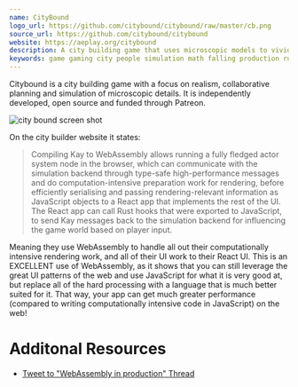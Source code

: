```yaml
---
name: CityBound
logo_url: https://github.com/citybound/citybound/raw/master/cb.png
source_url: https://github.com/citybound/citybound
website: https://aeplay.org/citybound
description: A city building game that uses microscopic models to vividly simulate the organism of a city arising from the interactions of millions of individuals.
keywords: game gaming city people simulation math falling production rust 2d 3d
---
```


Citybound is a city building game with a focus on realism, collaborative planning and simulation of microscopic details. It is independently developed, open source and funded through Patreon.

![city bound screen shot](https://uploads-ssl.webflow.com/58ef666b690e1f31ad12a43a/5c24208c35af3ace29d8ff05_Screenshot%202018-12-26%20at%2014.39.29.476-p-800.png)

On the city builder website it states:

> Compiling Kay to WebAssembly allows running a fully fledged actor system node in the browser, which can communicate with the simulation backend through type-safe high-performance messages and do computation-intensive preparation work for rendering, before efficiently serialising and passing rendering-relevant information as JavaScript objects to a React app that implements the rest of the UI. The React app can call Rust hooks that were exported to JavaScript, to send Kay messages back to the simulation backend for influencing the game world based on player input.

Meaning they use WebAssembly to handle all out their computationally intensive rendering work, and all of their UI work to their React UI. This is an EXCELLENT use of WebAssembly, as it shows that you can still leverage the great UI patterns of the web and use JavaScript for what it is very good at, but replace all of the hard processing with a language that is much better suited for it. That way, your app can get much greater performance (compared to writing computationally intensive code in JavaScript) on the web!

# Additonal Resources

- [Tweet to "WebAssembly in production" Thread](https://twitter.com/mirchiseth/status/1152340160350236673)
